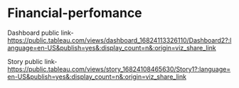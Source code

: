 # Financial-perfomance


Dashboard public link-https://public.tableau.com/views/dashboard_16824113326110/Dashboard2?:language=en-US&publish=yes&:display_count=n&:origin=viz_share_link

Story public link-https://public.tableau.com/views/story_16824108465630/Story1?:language=en-US&publish=yes&:display_count=n&:origin=viz_share_link
